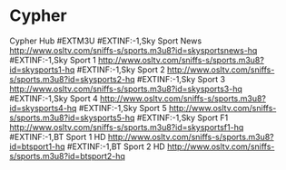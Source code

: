 # Cypher
Cypher Hub
#EXTM3U
#EXTINF:-1,Sky Sport News
http://www.osltv.com/sniffs-s/sports.m3u8?id=skysportsnews-hq
#EXTINF:-1,Sky Sport 1
http://www.osltv.com/sniffs-s/sports.m3u8?id=skysports1-hq
#EXTINF:-1,Sky Sport 2
http://www.osltv.com/sniffs-s/sports.m3u8?id=skysports2-hq
#EXTINF:-1,Sky Sport 3
http://www.osltv.com/sniffs-s/sports.m3u8?id=skysports3-hq
#EXTINF:-1,Sky Sport 4
http://www.osltv.com/sniffs-s/sports.m3u8?id=skysports4-hq
#EXTINF:-1,Sky Sport 5
http://www.osltv.com/sniffs-s/sports.m3u8?id=skysports5-hq
#EXTINF:-1,Sky Sport F1
http://www.osltv.com/sniffs-s/sports.m3u8?id=skysportsf1-hq
#EXTINF:-1,BT Sport 1 HD
http://www.osltv.com/sniffs-s/sports.m3u8?id=btsport1-hq
#EXTINF:-1,BT Sport 2 HD
http://www.osltv.com/sniffs-s/sports.m3u8?id=btsport2-hq
